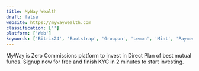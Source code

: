 ```yaml
---
title: MyWay Wealth
draft: false 
website: https://mywaywealth.com
classification: ['']
platform: ['Web']
keywords: ['Bitrix24', 'Bootstrap', 'Groupon', 'Lemon', 'Mint', 'PaymentSpring', 'Payoneer', 'Quicken', 'SubscriptMe', 'Tagetik', 'Truebill', 'Wallet']
---
```

MyWay is Zero Commissions platform to invest in Direct Plan of best mutual funds. Signup now for free and finish KYC in 2 minutes to start investing.